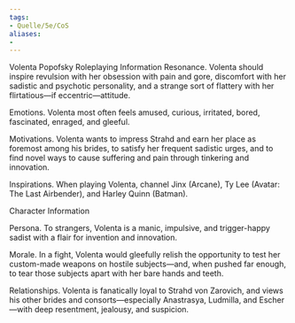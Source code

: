 ```yaml
---
tags:
- Quelle/5e/CoS
aliases:
- 
---
```

Volenta Popofsky 
Roleplaying Information
Resonance. Volenta should inspire revulsion with her obsession with pain and gore, discomfort with her sadistic and psychotic personality, and a strange sort of flattery with her flirtatious—if eccentric—attitude.

Emotions. Volenta most often feels amused, curious, irritated, bored, fascinated, enraged, and gleeful.

Motivations. Volenta wants to impress Strahd and earn her place as foremost among his brides, to satisfy her frequent sadistic urges, and to find novel ways to cause suffering and pain through tinkering and innovation.

Inspirations. When playing Volenta, channel Jinx (Arcane), Ty Lee (Avatar: The Last Airbender), and Harley Quinn (Batman).

Character Information

Persona. To strangers, Volenta is a manic, impulsive, and trigger-happy sadist with a flair for invention and innovation.

Morale. In a fight, Volenta would gleefully relish the opportunity to test her custom-made weapons on hostile subjects—and, when pushed far enough, to tear those subjects apart with her bare hands and teeth.

Relationships. Volenta is fanatically loyal to Strahd von Zarovich, and views his other brides and consorts—especially Anastrasya, Ludmilla, and Escher—with deep resentment, jealousy, and suspicion.
